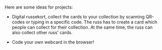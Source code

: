 Here are some ideas for projects:

- Digital russekort, collect the cards to your collection by scanning QR-codes or typing in a specific code. The russ has to create a card which people can collect for their collection. At the same time, the russ can also collect other russ' cards.

- Code your own webcard in the browser!